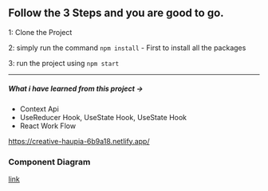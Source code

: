 
## Follow the 3 Steps and you are good to go. 

1: Clone the Project 

2: simply run the command    `npm install`  - First to install all the packages
   
3: run the project using   `npm start`
   
   ------------ 
   <h5>What i have learned from this project ->  </h5>
   <ul>
   <li>
   Context Api
   </li>
   
   <li>
   UseReducer Hook,  UseState Hook, UseState Hook
   </li>
   
   <li>
   React Work Flow
   </li>
</ul>
   
https://creative-haupia-6b9a18.netlify.app/



<h3>Component Diagram</h3>
<a href="https://docs.google.com/document/d/1dv728-NFoiVUVUyyDDlR_dvYV7lsBuaC/edit?usp=sharing&ouid=104030101885237780072&rtpof=true&sd=true">link</a>















